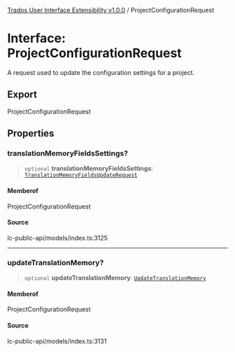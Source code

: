 [Trados User Interface Extensibility v1.0.0](../wiki/globals) / ProjectConfigurationRequest

# Interface: ProjectConfigurationRequest

A request used to update the configuration settings for a project.

## Export

ProjectConfigurationRequest

## Properties

### translationMemoryFieldsSettings?

> `optional` **translationMemoryFieldsSettings**: [`TranslationMemoryFieldsUpdateRequest`](../wiki/Interface.TranslationMemoryFieldsUpdateRequest)

#### Memberof

ProjectConfigurationRequest

#### Source

lc-public-api/models/index.ts:3125

***

### updateTranslationMemory?

> `optional` **updateTranslationMemory**: [`UpdateTranslationMemory`](../wiki/Interface.UpdateTranslationMemory)

#### Memberof

ProjectConfigurationRequest

#### Source

lc-public-api/models/index.ts:3131
